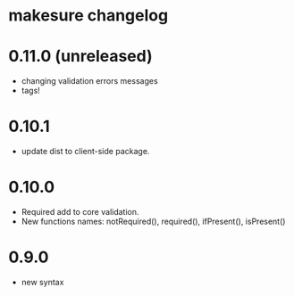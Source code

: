 # makesure changelog

# 0.11.0 (unreleased)

 * changing validation errors messages
 * tags!

# 0.10.1

 * update dist to client-side package.

# 0.10.0

 * Required add to core validation.
 * New functions names: notRequired(), required(), ifPresent(), isPresent()

# 0.9.0

 * new syntax


